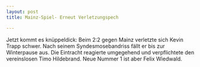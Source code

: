 ```yaml
---
layout: post
title: Mainz-Spiel- Erneut Verletzungspech

---
```


Jetzt kommt es knüppeldick: Beim 2:2 gegen Mainz verletzte sich Kevin Trapp schwer. Nach seinem Syndesmosebandriss fällt er bis zur Winterpause aus. Die Eintracht reagierte umgegehend und verpflichtete den vereinslosen Timo Hildebrand. Neue Nummer 1 ist aber Felix Wiedwald.


